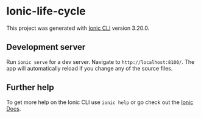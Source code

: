 # Ionic-life-cycle

This project was generated with [Ionic CLI](https://ionicframework.com/getting-started) version 3.20.0.

## Development server

Run `ionic serve` for a dev server. Navigate to `http://localhost:8100/`. The app will automatically reload if you change any of the source files.

## Further help

To get more help on the Ionic CLI use `ionic help` or go check out the [Ionic Docs](https://ionicframework.com/docs/).